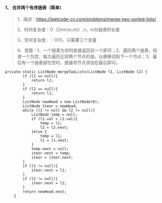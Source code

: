 #### 1、  合并两个有序链表（简单）
> 1、描述：https://leetcode-cn.com/problems/merge-two-sorted-lists/

> 2、时间复杂度：O（2min(n,m)）,n，m为链表的长度

> 3、空间复杂度：：O(1)，只需要三个变量

> 4、思路：1、一个链表为空时直接返回另一个即可；2、遍历两个链表，知道一个为空，每次遍历比较两个节点的值，以便移动到下一个节点；3、最后有一个链表部位空时，直接将节点添加在最后即可。

```
private static ListNode mergeTwoLists(ListNode l1, ListNode l2) {
        if (l1 == null){
            return l2;
        }
        if (l2 == null){
            return l1;
        }
        ListNode newHead = new ListNode(0);
        ListNode iteor = newHead;
        while (l1 != null && l2 != null){
            ListNode temp = null;
            if (l1.val > l2.val){
                temp = l2;
                l2 = l2.next;
            }else {
                temp = l1;
                l1 = l1.next;
            }
            temp.next = null;
            iteor.next = temp;
            iteor = iteor.next;
        }
        if (l1 != null){
            iteor.next = l1;
        }
        if (l2 != null){
            iteor.next = l2;
        }
        return newHead.next;
    }
```
